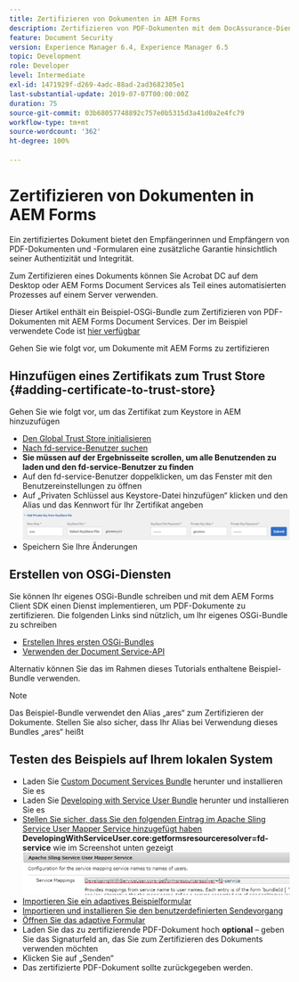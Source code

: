 ```yaml
---
title: Zertifizieren von Dokumenten in AEM Forms
description: Zertifizieren von PDF-Dokumenten mit dem DocAssurance-Dienst in AEM Forms
feature: Document Security
version: Experience Manager 6.4, Experience Manager 6.5
topic: Development
role: Developer
level: Intermediate
exl-id: 1471929f-d269-4adc-88ad-2ad3682305e1
last-substantial-update: 2019-07-07T00:00:00Z
duration: 75
source-git-commit: 03b68057748892c757e0b5315d3a41d0a2e4fc79
workflow-type: tm+mt
source-wordcount: '362'
ht-degree: 100%

---
```


# Zertifizieren von Dokumenten in AEM Forms

Ein zertifiziertes Dokument bietet den Empfängerinnen und Empfängern von PDF-Dokumenten und -Formularen eine zusätzliche Garantie hinsichtlich seiner Authentizität und Integrität.

Zum Zertifizieren eines Dokuments können Sie Acrobat DC auf dem Desktop oder AEM Forms Document Services als Teil eines automatisierten Prozesses auf einem Server verwenden.

Dieser Artikel enthält ein Beispiel-OSGi-Bundle zum Zertifizieren von PDF-Dokumenten mit AEM Forms Document Services. Der im Beispiel verwendete Code ist [hier verfügbar](https://helpx.adobe.com/de/experience-manager/6-4/forms/using/aem-document-services-programmatically.html)

Gehen Sie wie folgt vor, um Dokumente mit AEM Forms zu zertifizieren

## Hinzufügen eines Zertifikats zum Trust Store {#adding-certificate-to-trust-store}

Gehen Sie wie folgt vor, um das Zertifikat zum Keystore in AEM hinzuzufügen

* [Den Global Trust Store initialisieren](http://localhost:4502/libs/granite/security/content/truststore.html)
* [Nach fd-service-Benutzer suchen](http://localhost:4502/security/users.html)
* **Sie müssen auf der Ergebnisseite scrollen, um alle Benutzenden zu laden und den fd-service-Benutzer zu finden**
* Auf den fd-service-Benutzer doppelklicken, um das Fenster mit den Benutzereinstellungen zu öffnen
* Auf „Privaten Schlüssel aus Keystore-Datei hinzufügen“ klicken und den Alias und das Kennwort für Ihr Zertifikat angeben
  ![add-certificate](assets/adding-certificate-keystore.PNG)
* Speichern Sie Ihre Änderungen

## Erstellen von OSGi-Diensten

Sie können Ihr eigenes OSGi-Bundle schreiben und mit dem AEM Forms Client SDK einen Dienst implementieren, um PDF-Dokumente zu zertifizieren. Die folgenden Links sind nützlich, um Ihr eigenes OSGi-Bundle zu schreiben

* [Erstellen Ihres ersten OSGi-Bundles](https://helpx.adobe.com/de/experience-manager/using/maven_arch13.html)
* [Verwenden der Document Service-API](https://helpx.adobe.com/de/experience-manager/6-4/forms/using/aem-document-services-programmatically.html)

Alternativ können Sie das im Rahmen dieses Tutorials enthaltene Beispiel-Bundle verwenden.

>[!NOTE]
>
>Das Beispiel-Bundle verwendet den Alias „ares“ zum Zertifizieren der Dokumente. Stellen Sie also sicher, dass Ihr Alias bei Verwendung dieses Bundles „ares“ heißt

## Testen des Beispiels auf Ihrem lokalen System

* Laden Sie [Custom Document Services Bundle](/help/forms/assets/common-osgi-bundles/AEMFormsDocumentServices.core-1.0-SNAPSHOT.jar) herunter und installieren Sie es
* Laden Sie [Developing with Service User Bundle](/help/forms/assets/common-osgi-bundles/DevelopingWithServiceUser.jar) herunter und installieren Sie es
* [Stellen Sie sicher, dass Sie den folgenden Eintrag im Apache Sling Service User Mapper Service hinzugefügt haben](http://localhost:4502/system/console/configMgr)
  **DevelopingWithServiceUser.core:getformsresourceresolver=fd-service** wie im Screenshot unten gezeigt
  ![User-Mapper](assets/user-mapper-service.PNG)
* [Importieren Sie ein adaptives Beispielformular](assets/certify-pdf-af.zip)
* [Importieren und installieren Sie den benutzerdefinierten Sendevorgang](assets/custom-submit-certify.zip)
* [Öffnen Sie das adaptive Formular](http://localhost:4502/content/dam/formsanddocuments/certifypdf/jcr:content?wcmmode=disabled)
* Laden Sie das zu zertifizierende PDF-Dokument hoch
  **optional** – geben Sie das Signaturfeld an, das Sie zum Zertifizieren des Dokuments verwenden möchten
* Klicken Sie auf „Senden“
* Das zertifizierte PDF-Dokument sollte zurückgegeben werden.
